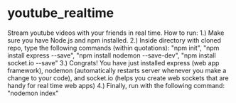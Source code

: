 # youtube_realtime
Stream youtube videos with your friends in real time.
How to run:
1.) Make sure you have Node.js and npm installed.
2.) Inside directory with cloned repo, type the following commands (within quotations):
    "npm init",
    "npm install express --save",
    "npm install nodemon --save-dev",
    "npm install socket.io --save"
 3.) Congrats! You have just installed express (web app framework), nodemon (automatically restarts server whenever you make a change to your code), and socket.io (helps you create web sockets that are handy for real time web apps)
 4.) Finally, run with the following command:
     "nodemon index"
